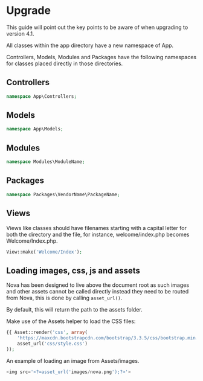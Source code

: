 # Upgrade

This guide will point out the key points to be aware of when upgrading to version 4.1.

All classes within the app directory have a new namespace of App.

Controllers, Models, Modules and Packages have the following namespaces for classes placed directly in those directories.

## Controllers

```php
namespace App\Controllers;
```

## Models

```php
namespace App\Models;
```

## Modules

```php
namespace Modules\ModuleName;
```

## Packages

```php
namespace Packages\VendorName\PackageName;
```

## Views

Views like classes should have filenames starting with a capital letter for both the directory and the file, for instance, welcome/index.php becomes Welcome/Index.php.

```php
View::make('Welcome/Index');
```

## Loading images, css, js and assets

Nova has been designed to live above the document root as such images and other assets cannot be called directly instead they need to be routed from Nova, this is done by calling `asset_url()`.

By default, this will return the path to the assets folder.

Make use of the Assets helper to load the CSS files:

```php
{{ Asset::render('css', array(
    'https://maxcdn.bootstrapcdn.com/bootstrap/3.3.5/css/bootstrap.min.css',
    asset_url('css/style.css')
));
```

An example of loading an image from Assets/images.

```php
<img src='<?=asset_url('images/nova.png');?>'>
```
